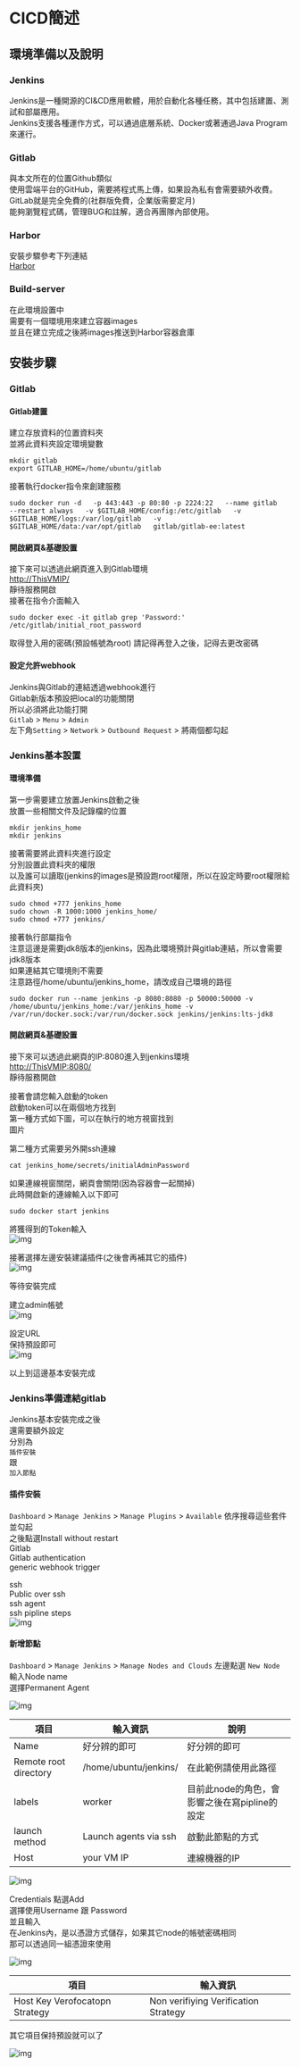 # CICD簡述  

## 環境準備以及說明  

### Jenkins  
Jenkins是一種開源的CI&CD應用軟體，用於自動化各種任務，其中包括建置、測試和部屬應用。    
Jenkins支援各種運作方式，可以通過底層系統、Docker或著通過Java Program來運行。  


### Gitlab  
與本文所在的位置Github類似   
使用雲端平台的GitHub，需要將程式馬上傳，如果設為私有會需要額外收費。  
GitLab就是完全免費的(社群版免費，企業版需要定月)  
能夠瀏覽程式碼，管理BUG和註解，適合再團隊內部使用。  

### Harbor  
安裝步驟參考下列連結  
[Harbor](https://github.com/ReSin-Yan/Kubernetes-Opensource-Project/tree/main/Harbor "link")  

### Build-server  
在此環境設置中  
需要有一個環境用來建立容器images    
並且在建立完成之後將images推送到Harbor容器倉庫  

## 安裝步驟  

### Gitlab  

#### Gitlab建置   

建立存放資料的位置資料夾  
並將此資料夾設定環境變數  
```
mkdir gitlab
export GITLAB_HOME=/home/ubuntu/gitlab
```

接著執行docker指令來創建服務
```
sudo docker run -d   -p 443:443 -p 80:80 -p 2224:22   --name gitlab   --restart always   -v $GITLAB_HOME/config:/etc/gitlab   -v $GITLAB_HOME/logs:/var/log/gitlab   -v $GITLAB_HOME/data:/var/opt/gitlab   gitlab/gitlab-ee:latest
```

#### 開啟網頁&基礎設置  
接下來可以透過此網頁進入到Gitlab環境  
<http://ThisVMIP/>  
靜待服務開啟  
接著在指令介面輸入  
```
sudo docker exec -it gitlab grep 'Password:' /etc/gitlab/initial_root_password
```
取得登入用的密碼(預設帳號為root)
請記得再登入之後，記得去更改密碼  


#### 設定允許webhook  
Jenkins與Gitlab的連結透過webhook進行  
Gitlab新版本預設把local的功能關閉  
所以必須將此功能打開  
`Gitlab` > `Menu` > `Admin`  
左下角`Setting` > `Network` > `Outbound Request` > 將兩個都勾起  

### Jenkins基本設置    

#### 環境準備  
第一步需要建立放置Jenkins啟動之後  
放置一些相關文件及記錄檔的位置  
```
mkdir jenkins_home
mkdir jenkins
```

接著需要將此資料夾進行設定  
分別設置此資料夾的權限  
以及誰可以讀取(jenkins的images是預設跑root權限，所以在設定時要root權限給此資料夾)  
```
sudo chmod +777 jenkins_home
sudo chown -R 1000:1000 jenkins_home/
sudo chmod +777 jenkins/
```

接著執行部屬指令  
注意這邊是需要jdk8版本的jenkins，因為此環境預計與gitlab連結，所以會需要jdk8版本  
如果連結其它環境則不需要  
注意路徑/home/ubuntu/jenkins_home，請改成自己環境的路徑  
  
```
sudo docker run --name jenkins -p 8080:8080 -p 50000:50000 -v /home/ubuntu/jenkins_home:/var/jenkins_home -v /var/run/docker.sock:/var/run/docker.sock jenkins/jenkins:lts-jdk8
```
#### 開啟網頁&基礎設置  
接下來可以透過此網頁的IP:8080進入到jenkins環境  
<http://ThisVMIP:8080/>  
靜待服務開啟  

接著會請您輸入啟動的token  
啟動token可以在兩個地方找到  
第一種方式如下圖，可以在執行的地方視窗找到  
圖片  

第二種方式需要另外開ssh連線  
```
cat jenkins_home/secrets/initialAdminPassword
```

如果連線視窗關閉，網頁會關閉(因為容器會一起關掉)  
此時開啟新的連線輸入以下即可  
```
sudo docker start jenkins
```

將獲得到的Token輸入  
![img](https://github.com/ReSin-Yan/Kubernetes-Opensource-Project/blob/main/CICD/Jenkins/cicd/input%20token.PNG)   

接著選擇左邊安裝建議插件(之後會再補其它的插件)  
![img](https://github.com/ReSin-Yan/Kubernetes-Opensource-Project/blob/main/CICD/Jenkins/cicd/install%20suggested%20plugin.PNG)   

等待安裝完成

建立admin帳號  
![img](https://github.com/ReSin-Yan/Kubernetes-Opensource-Project/blob/main/CICD/Jenkins/cicd/creat%20admin.PNG)   

設定URL  
保持預設即可  
![img](https://github.com/ReSin-Yan/Kubernetes-Opensource-Project/blob/main/CICD/Jenkins/cicd/set%20URL.PNG)   

以上到這邊基本安裝完成  

### Jenkins準備連結gitlab  

Jenkins基本安裝完成之後  
還需要額外設定  
分別為  
`插件安裝`  
跟  
`加入節點`


#### 插件安裝  

`Dashboard` >  `Manage Jenkins` > `Manage Plugins` > `Available`
依序搜尋這些套件並勾起  
之後點選Install without restart  
Gitlab  
Gitlab authentication  
generic webhook trigger  

ssh  
Public over ssh  
ssh agent  
ssh pipline steps  
![img](https://github.com/ReSin-Yan/Kubernetes-Opensource-Project/blob/main/CICD/Jenkins/cicd/plugin.PNG)   

#### 新增節點

`Dashboard` >  `Manage Jenkins` > `Manage Nodes and Clouds` 左邊點選 `New Node`  
輸入Node name  
選擇Permanent Agent  

![img](https://github.com/ReSin-Yan/Kubernetes-Opensource-Project/blob/main/CICD/Jenkins/cicd/addnode1.PNG)   



 | 項目 | 輸入資訊 | 說明 | 
|-------|-------|-------| 
| Name | 好分辨的即可 | 好分辨的即可 |
| Remote root directory | /home/ubuntu/jenkins/ | 在此範例請使用此路徑 |
| labels | worker | 目前此node的角色，會影響之後在寫pipline的設定 |
| launch method | Launch agents via ssh | 啟動此節點的方式 |
| Host | your VM IP | 連線機器的IP |

![img](https://github.com/ReSin-Yan/Kubernetes-Opensource-Project/blob/main/CICD/Jenkins/cicd/addnode2.PNG)   


Credentials 點選Add  
選擇使用Username 跟 Password  
並且輸入  
在Jenkins內，是以憑證方式儲存，如果其它node的帳號密碼相同  
那可以透過同一組憑證來使用  

![img](https://github.com/ReSin-Yan/Kubernetes-Opensource-Project/blob/main/CICD/Jenkins/cicd/addnode4.PNG)   



 | 項目 | 輸入資訊 | 
|-------|-------|
| Host Key Verofocatopn Strategy | Non verifiying Verification Strategy |

其它項目保持預設就可以了  

![img](https://github.com/ReSin-Yan/Kubernetes-Opensource-Project/blob/main/CICD/Jenkins/cicd/addnode3.PNG)   

